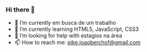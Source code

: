 ### Hi there 👋



- 🔭 I’m currently em busca de um trabalho 
- 🌱 I’m currently learning HTML5, JavaScript, CSS3
- 🤔 I’m looking for help with estagios na área 
- 📫 How to reach me: pike.joaoberchof@gmail.com
